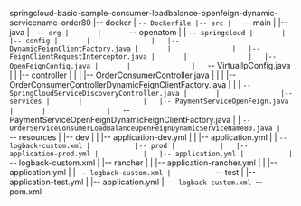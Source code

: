 springcloud-basic-sample-consumer-loadbalance-openfeign-dynamic-servicename-order80
|-- docker
|   `-- Dockerfile
|-- src
|   `-- main
|       |-- java
|       |   `-- org
|       |       `-- openatom
|       |           `-- springcloud
|       |               |-- config
|       |               |   |-- DynamicFeignClientFactory.java
|       |               |   |-- FeignClientRequestInterceptor.java
|       |               |   |-- OpenFeignConfig.java
|       |               |   `-- VirtualIpConfig.java
|       |               |-- controller
|       |               |   |-- OrderConsumerController.java
|       |               |   |-- OrderConsumerControllerDynamicFeignClientFactory.java
|       |               |   `-- SpringCloudServiceDiscoveryController.java
|       |               |-- services
|       |               |   |-- PaymentServiceOpenFeign.java
|       |               |   `-- PaymentServiceOpenFeignDynamicFeignClientFactory.java
|       |               `-- OrderServiceConsumerLoadBalanceOpenFeignDynamicServiceName80.java
|       `-- resources
|           |-- dev
|           |   |-- application-dev.yml
|           |   |-- application.yml
|           |   `-- logback-custom.xml
|           |-- prod
|           |   |-- application-prod.yml
|           |   |-- application.yml
|           |   `-- logback-custom.xml
|           |-- rancher
|           |   |-- application-rancher.yml
|           |   |-- application.yml
|           |   `-- logback-custom.xml
|           `-- test
|               |-- application-test.yml
|               |-- application.yml
|               `-- logback-custom.xml
`-- pom.xml
